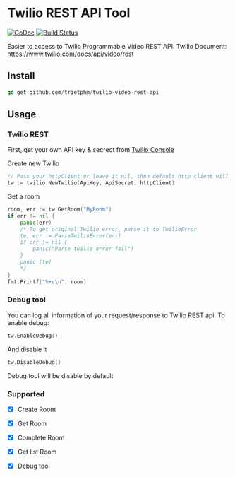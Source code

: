 Twilio REST API Tool
=========

[![GoDoc](https://godoc.org/github.com/trietphm/twilio-video-rest-api?status.svg)](http://godoc.org/github.com/trietphm/twilio-video-rest-api) [![Build Status](https://travis-ci.org/trietphm/twilio-video-rest-api.svg?branch=master)](https://travis-ci.org/trietphm/twilio-video-rest-api)

Easier to access to Twilio Programmable Video REST API.
Twilio Document: https://www.twilio.com/docs/api/video/rest 

## Install 

```go
go get github.com/trietphm/twilio-video-rest-api
```

## Usage
### Twilio REST
First, get your own API key & secrect from [Twilio Console](https://www.twilio.com/console/video/dev-tools/api-keys)

Create new Twilio 

```go
// Pass your httpClient or leave it nil, then default http client will be used
tw := twilio.NewTwilio(ApiKey, ApiSecret, httpClient) 
```

Get a room 

```go
room, err := tw.GetRoom("MyRoom")
if err != nil {
	panic(err)
	/* To get original Twilio error, parse it to TwilioError
	te, err := ParseTwilioError(err)
	if err != nil {
		panic("Parse twilio error fail")
	}
	panic (te)
	*/
}
fmt.Printf("%+v\n", room)
```

### Debug tool 
You can log all information of your request/response to Twilio REST api. 
To enable debug:

```go
tw.EnableDebug()
```

And disable it 

```go
tw.DisableDebug()
```

Debug tool will be disable by default

### Supported

- [x] Create Room
- [x] Get Room
- [x] Complete Room
- [x] Get list Room
- [x] Debug tool

